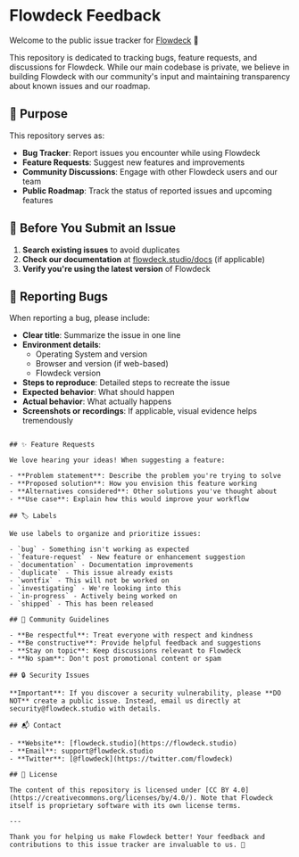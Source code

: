 # Flowdeck Feedback

Welcome to the public issue tracker for [Flowdeck](https://flowdeck.studio) 🚀

This repository is dedicated to tracking bugs, feature requests, and discussions for Flowdeck. While our main codebase is private, we believe in building Flowdeck with our community's input and maintaining transparency about known issues and our roadmap.

## 🎯 Purpose

This repository serves as:
- **Bug Tracker**: Report issues you encounter while using Flowdeck
- **Feature Requests**: Suggest new features and improvements
- **Community Discussions**: Engage with other Flowdeck users and our team
- **Public Roadmap**: Track the status of reported issues and upcoming features

## 📝 Before You Submit an Issue

1. **Search existing issues** to avoid duplicates
2. **Check our documentation** at [flowdeck.studio/docs](https://flowdeck.studio/docs) (if applicable)
3. **Verify you're using the latest version** of Flowdeck

## 🐛 Reporting Bugs

When reporting a bug, please include:

- **Clear title**: Summarize the issue in one line
- **Environment details**: 
  - Operating System and version
  - Browser and version (if web-based)
  - Flowdeck version
- **Steps to reproduce**: Detailed steps to recreate the issue
- **Expected behavior**: What should happen
- **Actual behavior**: What actually happens
- **Screenshots or recordings**: If applicable, visual evidence helps tremendously
```

## ✨ Feature Requests

We love hearing your ideas! When suggesting a feature:

- **Problem statement**: Describe the problem you're trying to solve
- **Proposed solution**: How you envision this feature working
- **Alternatives considered**: Other solutions you've thought about
- **Use case**: Explain how this would improve your workflow

## 🏷️ Labels

We use labels to organize and prioritize issues:

- `bug` - Something isn't working as expected
- `feature-request` - New feature or enhancement suggestion
- `documentation` - Documentation improvements
- `duplicate` - This issue already exists
- `wontfix` - This will not be worked on
- `investigating` - We're looking into this
- `in-progress` - Actively being worked on
- `shipped` - This has been released

## 🤝 Community Guidelines

- **Be respectful**: Treat everyone with respect and kindness
- **Be constructive**: Provide helpful feedback and suggestions
- **Stay on topic**: Keep discussions relevant to Flowdeck
- **No spam**: Don't post promotional content or spam

## 🔒 Security Issues

**Important**: If you discover a security vulnerability, please **DO NOT** create a public issue. Instead, email us directly at security@flowdeck.studio with details.

## 📬 Contact

- **Website**: [flowdeck.studio](https://flowdeck.studio)
- **Email**: support@flowdeck.studio
- **Twitter**: [@flowdeck](https://twitter.com/flowdeck)

## 📄 License

The content of this repository is licensed under [CC BY 4.0](https://creativecommons.org/licenses/by/4.0/). Note that Flowdeck itself is proprietary software with its own license terms.

---

Thank you for helping us make Flowdeck better! Your feedback and contributions to this issue tracker are invaluable to us. 💙
